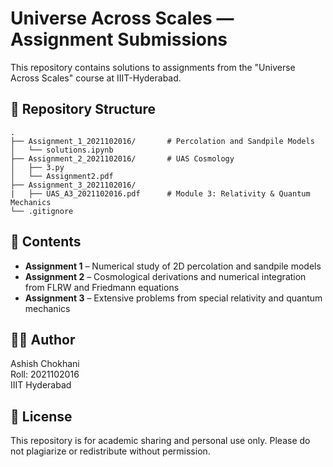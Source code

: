 # Universe Across Scales — Assignment Submissions

This repository contains solutions to assignments from the "Universe Across Scales" course at IIIT-Hyderabad.

## 📂 Repository Structure

```
.
├── Assignment_1_2021102016/       # Percolation and Sandpile Models
│   └── solutions.ipynb
├── Assignment_2_2021102016/       # UAS Cosmology
│   ├── 3.py
│   └── Assignment2.pdf
├── Assignment_3_2021102016/   
|   ├── UAS_A3_2021102016.pdf      # Module 3: Relativity & Quantum Mechanics
└── .gitignore

```

## 📘 Contents

- **Assignment 1** – Numerical study of 2D percolation and sandpile models
- **Assignment 2** – Cosmological derivations and numerical integration from FLRW and Friedmann equations
- **Assignment 3** – Extensive problems from special relativity and quantum mechanics

## 🧑‍💻 Author

Ashish Chokhani  
Roll: 2021102016  
IIIT Hyderabad

## 📜 License

This repository is for academic sharing and personal use only. Please do not plagiarize or redistribute without permission.